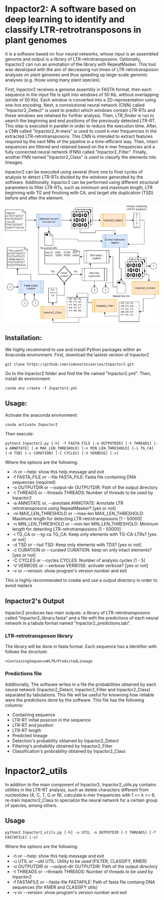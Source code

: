 # Inpactor2: A software based on deep learning to identify and classify LTR-retrotransposons in plant genomes
It is a software based on four neural networks, whose input is an assembled genome and output is a library of LTR-retrotransposons. Optionally, Inpactor2 can run an annotation of the library with RepeatMasker. This tool was developed with the aim of decreasing run times of LTR-retrotransposon analyses on plant genomes and thus speeding up large-scale genomic analyses (e.g. those using many plant species).

First, Inpactor2 receives a genome assembly in FASTA format, then each sequence in the input file is split into windows of 50 Kb, without overlapping (stride of 50 Kb). Each window is converted into a 2D-representation using one-hot encoding. Next, a  convolutional neural network (CNN) called "Inpactor2_Detect" is used to predict which windows contain LTR-RTs and these windows are retained for further analysis. Then, LTR_finder is run to search the beginning and end positions of the previously detected LTR-RT. This step is executed in parallel in order to reduce the execution time. After, a CNN called "Inpactor2_K-mers" is used to count k-mer frequencies in the extracted LTR-retrotransposons. This CNN is intended to extract features required by the next NNs of the pipeline in a time-efficient way. Then, intact sequences are filtered and retained based on the k-mer frequencies and a fully connected neural network (FNN) called "Inpactor2_Filter". Finally, another FNN named "Inpactor2_Class" is used to classify the elements into lineages. 

Inpactor2 can be executed using several (from one to five) cycles of analysis to detect LTR-RTs divided by the windows generated by the software. Additionally, Inpactor2 can be performed using different structural parameters to filter LTR-RTs, such as minimum and maximum length, LTR beginning with TG and finishing with CA, and target site duplication (TSD) before and after the element.

![alt text](https://github.com/simonorozcoarias/Inpactor2/blob/main/NN_architectures/Inpactor_structure.png)

## Installation:
We highly recommend to use and install Python packages within an Anaconda environment. First, download the lastest version of Inpactor2
```
git clone https://github.com/simonorozcoarias/Inpactor2.git
```
Go to the Inpactor2 folder and find the file named "Inpactor2.yml". Then, install de environment: 
```
conda env create -f Inpactor2.yml
```

## Usage:
Activate the anaconda environment:
```
conda activate Inpactor2
```
Then execute:
```
python3 Inpactor2.py [-h] -f FASTA_FILE [-o OUTPUTDIR] [-t THREADS] [-a ANNOTATE] [-m MAX_LEN_THRESHOLD] [-n MIN_LEN_THRESHOLD] [-i TG_CA] [-d TSD] [-c CURATION] [-C CYCLES] [-V VERBOSE] [-v]
```
Where the options are the following:
* -h or --help: show this help message and exit
* -f FASTA_FILE or --file FASTA_FILE: Fasta file containing DNA sequences (required)
* -o OUTPUTDIR or --output-dir OUTPUTDIR: Path of the output directory
* -t THREADS or --threads THREADS: Number of threads to be used by Inpactor2
* -a ANNOTATE or, --annotate ANNOTATE: Annotate LTR retrotransposons using RepeatMasker? [yes or not]
* -m MAX_LEN_THRESHOLD or --max-len MAX_LEN_THRESHOLD: Maximum length for detecting LTR-retrotransposons [1 - 50000]
* -n MIN_LEN_THRESHOLD or --min-len MIN_LEN_THRESHOLD: Minimum length for detecting LTR-retrotransposons [1 - 50000]
* -i TG_CA or --tg-ca TG_CA: Keep only elements with TG-CA-LTRs? [yes or not]
* -d TSD or --tsd TSD: Keep only elements with TDS? [yes or not]
* -c CURATION or --curated CURATION: keep on only intact elements? [yes or not]
* -C CYCLES or --cycles CYCLES: Number of analysis cycles [1 - 5]
* -V VERBOSE or --verbose VERBOSE: activate verbose? [yes or not]
* -v or --version: show program's version number and exit

This is highly recommended to create and use a output directory in order to avoid replace

## Inpactor2's Output
Inpactor2 produces two main outputs: a library of LTR-retrotransposons called "Inpactor2_library.fasta" and a file with the predictions of each neural network in a tabula format named "Inpactor2_predictions.tab".

### LTR-retrotransposon library
The library will be done in fasta format. Each sequence has a identifier with follows the structure:
```
>ContainingSequence#LTR/PredictedLineage
```
### Predictions file
Additionally, The software writes in a file the probabilities obtained by each neural network (Inpactor2_Detect, Inpactor2_Filter and Inpactor2_Class) separated by tabulations. This file will be useful for knowning how reliable were the predictions done by the software. This file has the following columns:
* Containing sequence
* LTR-RT initial posicion in the sequence
* LTR-RT end position 
* LTR-RT length 
* Predicted lineage 
* Detection's probability obtained by Inpactor2_Detect
* Filtering's probability obtained by Inpactor2_Filter
* Classification's probrability obtained by Inpactor2_Class

# Inpactor2_utils
In addition to the main component of Inpactor2, Inpactor2_utils.py contains utilities in the LTR-RT analysis, such as delete characters different from nucleotides (A, C, T, G or N), calculate k-mer frequencies with 1 <= k <= 6, re-train Inpactor2_Class to specialize the neural network for a certain group of species, among others. 

## Usage
```
python3 Inpactor2_utils.py [-h] -u UTIL -o OUTPUTDIR [-t THREADS] [-f FASTAFILE] [-v]
```
Where the options are the following:
* -h or --help: show this help message and exit
* -u UTIL or --util UTIL: Utility to be used [FILTER, CLASSIFY, KMER]
* -o OUTPUTDIR or --output-dir OUTPUTDIR: Path of the output directory
* -t THREADS or --threads THREADS: Number of threads to be used by Inpactor2
* -f FASTAFILE or --fasta-file FASTAFILE: Path of fasta file containg DNA sequences (for KMER and CLASSIFY utils)
* -v or --version: show program's version number and exit
